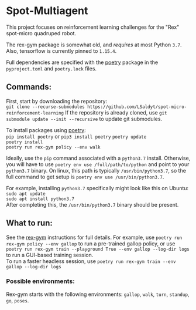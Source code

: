 # Spot-Multiagent 

This project focuses on reinforcement learning challenges for the "Rex" spot-micro quadruped robot.

The rex-gym package is somewhat old, and *requires* at most Python `3.7`. 
Also, tensorflow is currently pinned to `1.15.4`.

Full dependencies are specified with the [poetry](https://python-poetry.org) package in the `pyproject.toml` and `poetry.lock` files.


## Commands:  

First, start by downloading the repository:  
`git clone --recurse-submodules https://github.com/LSaldyt/spot-micro-reinforcement-learning`
If the repository is already cloned, use `git submodule update --init --recursive` to update git submodules.

To install packages using [poetry](https://python-poetry.org):  
`pip install poetry` or `pip3 install poetry`
`poetry update`  
`poetry install`  
`poetry run rex-gym policy --env walk`

Ideally, use the `pip` command associated with a `python3.7` install. Otherwise, you will have to use `poetry env use /full/path/to/python` and point to your `python3.7` binary. 
On linux, this path is typically `/usr/bin/python3.7`, so the full command to get setup is `poetry env use /usr/bin/python3.7`.

For example, installing `python3.7` specifically might look like this on Ubuntu:  
`sudo apt update`  
`sudo apt install python3.7`  
After completing this, the `/usr/bin/python3.7` binary should be present.

## What to run:

See the [rex-gym](rex-gym/README.md) instructions for full details.
For example, use `poetry run rex-gym policy --env gallop` to run a pre-trained gallop policy, or use `poetry run rex-gym train --playground True --env gallop --log-dir logs` to run a GUI-based training session.  
To run a faster headless session, use `poetry run rex-gym train --env gallop --log-dir logs`  

### Possible environments:

Rex-gym starts with the following environments: `gallop`, `walk`, `turn`, `standup`, `go`, `poses`.

